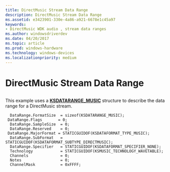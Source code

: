 ```yaml
---
title: DirectMusic Stream Data Range
description: DirectMusic Stream Data Range
ms.assetid: e3423901-330e-4a86-a921-6678e1c45a97
keywords:
- DirectMusic WDK audio , stream data ranges
ms.author: windowsdriverdev
ms.date: 04/20/2017
ms.topic: article
ms.prod: windows-hardware
ms.technology: windows-devices
ms.localizationpriority: medium
---
```


# DirectMusic Stream Data Range


## <span id="directmusic_stream_data_range"></span><span id="DIRECTMUSIC_STREAM_DATA_RANGE"></span>


This example uses a [**KSDATARANGE\_MUSIC**](https://msdn.microsoft.com/library/windows/hardware/ff537097) structure to describe the data range for a DirectMusic stream.

```
  DataRange.FormatSize  = sizeof(KSDATARANGE_MUSIC);
 DataRange.Flags       = 0;
  DataRange.SampleSize  = 0;
  DataRange.Reserved    = 0;
 DataRange.MajorFormat = STATICGUIDOF(KSDATAFORMAT_TYPE_MUSIC);
  DataRange.SubFormat   = STATICGUIDOF(KSDATAFORMAT_SUBTYPE_DIRECTMUSIC);
  DataRange.Specifier   = STATICGUIDOF(KSDATAFORMAT_SPECIFIER_NONE);
  Technology            = STATICGUIDOF(KSMUSIC_TECHNOLOGY_WAVETABLE);
  Channels              = 0;
  Notes                 = 0;
  ChannelMask           = 0xFFFF;
```

 

 




